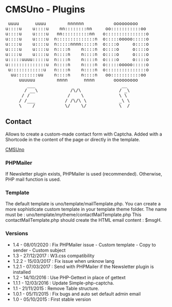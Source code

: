 CMSUno - Plugins
================

<pre>
 uuuu      uuuu        nnnnnn           ooooooooo
u::::u    u::::u    nn::::::::nn     oo:::::::::::oo
u::::u    u::::u   nn::::::::::nn   o:::::::::::::::o
u::::u    u::::u  n::::::::::::::n  o:::::ooooo:::::o
u::::u    u::::u  n:::::nnnn:::::n  o::::o     o::::o
u::::u    u::::u  n::::n    n::::n  o::::o     o::::o
u::::u    u::::u  n::::n    n::::n  o::::o     o::::o
u:::::uuuu:::::u  n::::n    n::::n  o::::o     o::::o
u::::::::::::::u  n::::n    n::::n  o:::::ooooo:::::o
 u::::::::::::u   n::::n    n::::n  o:::::::::::::::o
  uu::::::::uu    n::::n    n::::n   oo:::::::::::oo
     uuuuuu        nnnn      nnnn       ooooooooo
        ___                                __
       / __\            /\/\              / _\
      / /              /    \             \ \
     / /___           / /\/\ \            _\ \
     \____/           \/    \/            \__/
</pre>

## Contact ##

Allows to create a custom-made contact form with Captcha.
Added with a Shortcode in the content of the page or directly in the template.

[CMSUno](https://github.com/boiteasite/cmsuno)

### PHPMailer ###

If Newsletter plugin exists, PHPMailer is used (recommended). Otherwise, PHP mail function is used.

### Template ###

The default template is uno/template/mailTemplate.php.
You can create a more sophisticate custom template in your template theme folder. The name must be : uno/template/mytheme/contactMailTemplate.php
This contactMailTemplate.php should create the HTML email content : $msgH.

### Versions ###

* 1.4 - 08/01/2020 : Fix PHPMailer issue - Custom template - Copy to sender - Custom subject
* 1.3 - 27/12/2017 : W3.css compatibility
* 1.2.2 - 15/03/2017 : Fix issue when unknow lang
* 1.2.1 - 07/03/2017 : Send with PHPMailer if the Newsletter plugin is installed
* 1.2 - 14/10/2016 : Use PHP-Gettext in place of gettext
* 1.1.1 - 12/03/2016 : Update Simple-php-captcha.
* 1.1 - 21/11/2015 : Remove Table structure.
* 1.0.1 - 05/11/2015 : Fix bugs and auto set default admin email
* 1.0 - 05/10/2015 : First stable version